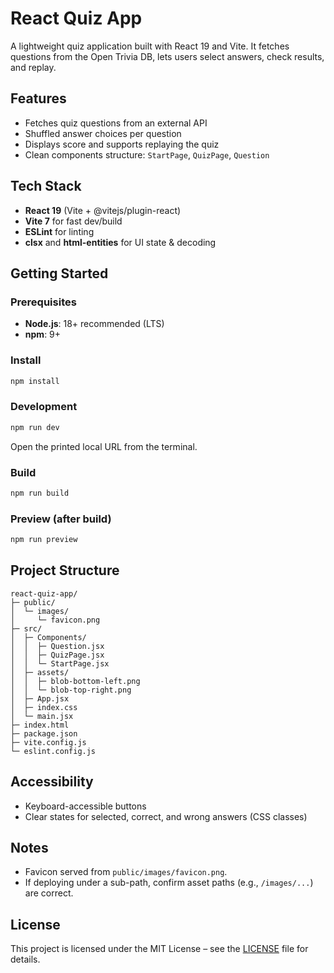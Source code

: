 # React Quiz App

A lightweight quiz application built with React 19 and Vite. It fetches questions from the Open Trivia DB, lets users select answers, check results, and replay.

## Features

- Fetches quiz questions from an external API
- Shuffled answer choices per question
- Displays score and supports replaying the quiz
- Clean components structure: `StartPage`, `QuizPage`, `Question`

## Tech Stack

- **React 19** (Vite + @vitejs/plugin-react)
- **Vite 7** for fast dev/build
- **ESLint** for linting
- **clsx** and **html-entities** for UI state & decoding

## Getting Started

### Prerequisites

- **Node.js**: 18+ recommended (LTS)
- **npm**: 9+

### Install

```bash
npm install
```

### Development

```bash
npm run dev
```

Open the printed local URL from the terminal.

### Build

```bash
npm run build
```

### Preview (after build)

```bash
npm run preview
```

## Project Structure

```
react-quiz-app/
├─ public/
│  └─ images/
│     └─ favicon.png
├─ src/
│  ├─ Components/
│  │  ├─ Question.jsx
│  │  ├─ QuizPage.jsx
│  │  └─ StartPage.jsx
│  ├─ assets/
│  │  ├─ blob-bottom-left.png
│  │  └─ blob-top-right.png
│  ├─ App.jsx
│  ├─ index.css
│  └─ main.jsx
├─ index.html
├─ package.json
├─ vite.config.js
└─ eslint.config.js
```

## Accessibility

- Keyboard-accessible buttons
- Clear states for selected, correct, and wrong answers (CSS classes)

## Notes

- Favicon served from `public/images/favicon.png`.
- If deploying under a sub-path, confirm asset paths (e.g., `/images/...`) are correct.

## License
This project is licensed under the MIT License – see the [LICENSE](https://github.com/ahz777/react-quiz-app/blob/main/LICENSE) file for details.

